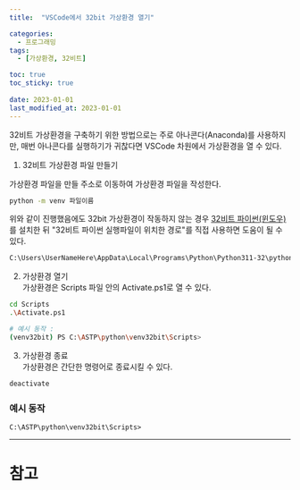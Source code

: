 ```yaml
---
title:  "VSCode에서 32bit 가상환경 열기"

categories:
  - 프로그래밍
tags:
  - [가상환경, 32비트]

toc: true
toc_sticky: true
 
date: 2023-01-01
last_modified_at: 2023-01-01
---
```


32비트 가상환경을 구축하기 위한 방법으로는 주로 아나콘다(Anaconda)를 사용하지만, 매번 아나콘다를 실행하기가 귀찮다면 VSCode 차원에서 가상환경을 열 수 있다.  

1. 32비트 가상환경 파일 만들기  

가상환경 파일을 만들 주소로 이동하여 가상환경 파일을 작성한다.  

```bash
python -m venv 파일이름
```

위와 같이 진행했음에도 32bit 가상환경이 작동하지 않는 경우 [32비트 파이썬(윈도우)](https://www.python.org/downloads/windows/)를 설치한 뒤 "32비트 파이썬 실행파일이 위치한 경로"를 직접 사용하면 도움이 될 수 있다.  

```bash
C:\Users\UserNameHere\AppData\Local\Programs\Python\Python311-32\python.exe -m venv venv32bit
```

2. 가상환경 열기  
가상환경은 Scripts 파일 안의 Activate.ps1로 열 수 있다.  

```bash
cd Scripts
.\Activate.ps1

# 예시 동작 :
(venv32bit) PS C:\ASTP\python\venv32bit\Scripts>
```

3. 가상환경 종료  
가상환경은 간단한 명령어로 종료시킬 수 있다.  

```bash
deactivate
```

<h3>예시 동작</h3>

```
C:\ASTP\python\venv32bit\Scripts>
```

---
<h1>참고</h1>